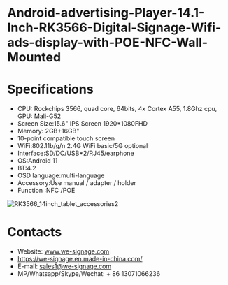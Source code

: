 # Android-advertising-Player-14.1-Inch-RK3566-Digital-Signage-Wifi-ads-display-with-POE-NFC-Wall-Mounted


# Specifications
- CPU: Rockchips 3566, quad core, 64bits, 4x Cortex A55, 1.8Ghz cpu, GPU: Mali-G52
- Screen Size:15.6" IPS Screen 1920*1080FHD
- Memory: 2GB+16GB"
- 10-point compatible touch screen
- WiFi:802.11b/g/n 2.4G WiFi basic/5G optional
- Interface:SD/DC/USB*2/RJ45/earphone
- OS:Android 11
- BT:4.2
- OSD language:multi-language
- Accessory:Use manual / adapter / holder
- Function :NFC /POE


![RK3566_14inch_tablet_accessories2](https://user-images.githubusercontent.com/117702559/222322874-3c22137f-6c0e-419a-b92c-2e01801f8161.png)



# Contacts
- Website: www.we-signage.com
- https://we-signage.en.made-in-china.com/
- E-mail: sales1@we-signage.com
- MP/Whatsapp/Skype/Wechat: + 86 13071066236
